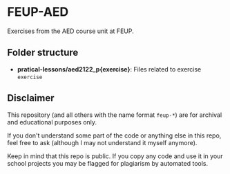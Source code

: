 # FEUP-AED

Exercises from the AED course unit at FEUP.

## Folder structure

* **pratical-lessons/aed2122_p{exercise}**: Files related to exercise `exercise`

## Disclaimer

This repository (and all others with the name format `feup-*`) are for archival and educational purposes only.

If you don't understand some part of the code or anything else in this repo, feel free to ask (although I may not understand it myself anymore).

Keep in mind that this repo is public. If you copy any code and use it in your school projects you may be flagged for plagiarism by automated tools.
